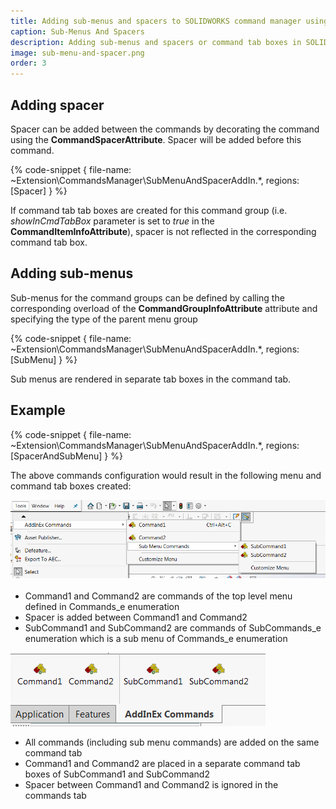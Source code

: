 ```yaml
---
title: Adding sub-menus and spacers to SOLIDWORKS command manager using xCAD
caption: Sub-Menus And Spacers
description: Adding sub-menus and spacers or command tab boxes in SOLIDWORKS command manager using xCAD framework
image: sub-menu-and-spacer.png
order: 3
---
```

## Adding spacer

Spacer can be added between the commands by decorating the command using the **CommandSpacerAttribute**. Spacer will be added before this command.

{% code-snippet { file-name: ~Extension\CommandsManager\SubMenuAndSpacerAddIn.*, regions: [Spacer] } %}

If command tab tab boxes are created for this command group (i.e. *showInCmdTabBox* parameter is set to *true* in the **CommandItemInfoAttribute**), spacer is not reflected in the corresponding command tab box.

## Adding sub-menus

Sub-menus for the command groups can be defined by calling the corresponding overload of the **CommandGroupInfoAttribute** attribute and specifying the type of the parent menu group

{% code-snippet { file-name: ~Extension\CommandsManager\SubMenuAndSpacerAddIn.*, regions: [SubMenu] } %}

Sub menus are rendered in separate tab boxes in the command tab.

## Example

{% code-snippet { file-name: ~Extension\CommandsManager\SubMenuAndSpacerAddIn.*, regions: [SpacerAndSubMenu] } %}

The above commands configuration would result in the following menu and command tab boxes created:

![Sub-menus and spacer](sub-menu-and-spacer.png)

* Command1 and Command2 are commands of the top level menu defined in Commands_e enumeration
* Spacer is added between Command1 and Command2
* SubCommand1 and SubCommand2 are commands of SubCommands_e enumeration which is a sub menu of Commands_e enumeration

![Command tab boxes](command-tab.png)

* All commands (including sub menu commands) are added on the same command tab
* Command1 and Command2 are placed in a separate command tab boxes of SubCommand1 and SubCommand2
* Spacer between Command1 and Command2 is ignored in the commands tab
